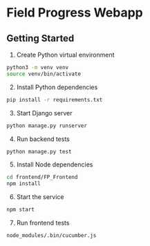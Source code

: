 # Field Progress Webapp

## Getting Started

1. Create Python virtual environment

```bash
python3 -m venv venv
source venv/bin/activate
```

2. Install Python dependencies

```bash
pip install -r requirements.txt
```

3. Start Django server

```bash
python manage.py runserver
```

4. Run backend tests

```bash
python manage.py test
```

5. Install Node dependencies

```bash
cd frontend/FP_Frontend
npm install
```

6. Start the service

```bash
npm start
```

7. Run frontend tests

```bash
node_modules/.bin/cucumber.js
```
